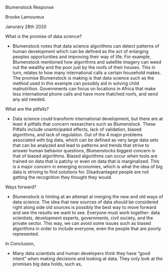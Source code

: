 Blumenstock Response

Brooke Lamoureux

Janurary 28th 2020 

What is the promise of data science?
- Blumenstock notes that data science algorithms can detect patterns of human development which can be defined as the act of enlarging peoples opportunities and improving their way of life. For example, Blumenstock mentioned how algorithms and satellite imagery can weed out the wealthy and the poor just by the roofs of their houses. This in turn, relates to how many international calls a certain household makes. The promise Blumenstock is making is that data science such as the method used in this example can possibly aid in solving child malnutrition. Governments can focus on locations in Africa that make less international phone calls and have more thatched roofs, and send any aid needed. 

What are the pitfalls?
- Data science could transform international development, but there are at least 4 pitfalls that concern researchers such as Blumenstock. These Pitfalls include unanticipated effects, lack of validation, biased algorithms, and lack of regulation. Out of the 4 major problems associated with big data, which can be defined as very large data sets that can be analyzed and lead to patterns and trends that strive to answer human behavior questions, Blumenstocks biggest concern is that of biased algorithms. Biased algorithms can occur when tools are trained on data that is patchy or even on data that is marginalized. This is a major concern in emerging economies, which is what the idea of big data is striving to find solutions for. Disadvantaged people are not getting the recognition they thought they would. 

Ways forward?
- Blumenstock is hinting at an attempt at merging the new and old ways of data science. The idea that new sources of data should be considered right along side old sources is possibly the best way to move forward and see the results we want to see. Everyone must work together: data scientists, development experts, governments, civil society, and the private sector. This way, we can avoid some issues such as biased algorithms in order to include everyone, even the people that are poorly represented. 

In Conclusion, 
- Many data scientists and human developers think they have “good intent” when making decisions and looking at data. They only look at the promises big data holds, such as, 


